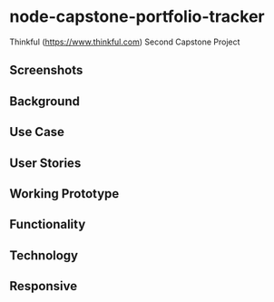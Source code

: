 # node-capstone-portfolio-tracker
Thinkful (https://www.thinkful.com) Second Capstone Project

## Screenshots

## Background

## Use Case

## User Stories

## Working Prototype

## Functionality 

## Technology

## Responsive